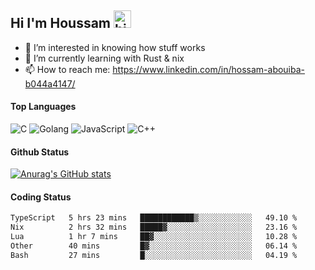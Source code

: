## Hi I'm Houssam <img src="https://user-images.githubusercontent.com/1303154/88677602-1635ba80-d120-11ea-84d8-d263ba5fc3c0.gif" width="28px" alt="hi">

- 👀 I’m interested in knowing how stuff works
- 🔭 I’m currently learning with Rust & nix
- 📫 How to reach me: https://www.linkedin.com/in/hossam-abouiba-b044a4147/

#### Top Languages

![C](https://img.shields.io/badge/c-%2300599C.svg?style=for-the-badge&logo=c&logoColor=white)
![Golang](https://img.shields.io/badge/go-blue?style=for-the-badge&logo=Goland)
![JavaScript](https://img.shields.io/badge/javascript-%23323330.svg?style=for-the-badge&logo=javascript&logoColor=%23F7DF1E)
![C++](https://img.shields.io/badge/C%2B%2B-blue?style=for-the-badge&logo=C%2B%2B)


#### Github Status
[![Anurag's GitHub stats](https://github-readme-stats.vercel.app/api?username=0xhoussam&theme=tokyonight)](https://github.com/anuraghazra/github-readme-stats)

#### Coding Status
<!--START_SECTION:waka-->

```txt
TypeScript   5 hrs 23 mins   ████████████▒░░░░░░░░░░░░   49.10 %
Nix          2 hrs 32 mins   █████▓░░░░░░░░░░░░░░░░░░░   23.16 %
Lua          1 hr 7 mins     ██▓░░░░░░░░░░░░░░░░░░░░░░   10.28 %
Other        40 mins         █▓░░░░░░░░░░░░░░░░░░░░░░░   06.14 %
Bash         27 mins         █░░░░░░░░░░░░░░░░░░░░░░░░   04.19 %
```

<!--END_SECTION:waka-->
